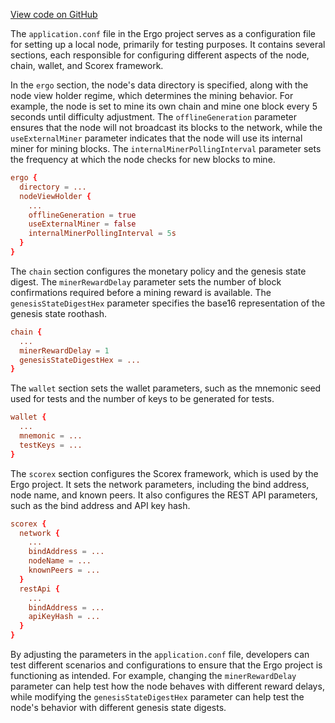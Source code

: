 [View code on GitHub](https://github.com/ergoplatform/ergo/.autodoc/docs/json/target/scala-2.12/classes/node1)

The `application.conf` file in the Ergo project serves as a configuration file for setting up a local node, primarily for testing purposes. It contains several sections, each responsible for configuring different aspects of the node, chain, wallet, and Scorex framework.

In the `ergo` section, the node's data directory is specified, along with the node view holder regime, which determines the mining behavior. For example, the node is set to mine its own chain and mine one block every 5 seconds until difficulty adjustment. The `offlineGeneration` parameter ensures that the node will not broadcast its blocks to the network, while the `useExternalMiner` parameter indicates that the node will use its internal miner for mining blocks. The `internalMinerPollingInterval` parameter sets the frequency at which the node checks for new blocks to mine.

```conf
ergo {
  directory = ...
  nodeViewHolder {
    ...
    offlineGeneration = true
    useExternalMiner = false
    internalMinerPollingInterval = 5s
  }
}
```

The `chain` section configures the monetary policy and the genesis state digest. The `minerRewardDelay` parameter sets the number of block confirmations required before a mining reward is available. The `genesisStateDigestHex` parameter specifies the base16 representation of the genesis state roothash.

```conf
chain {
  ...
  minerRewardDelay = 1
  genesisStateDigestHex = ...
}
```

The `wallet` section sets the wallet parameters, such as the mnemonic seed used for tests and the number of keys to be generated for tests.

```conf
wallet {
  ...
  mnemonic = ...
  testKeys = ...
}
```

The `scorex` section configures the Scorex framework, which is used by the Ergo project. It sets the network parameters, including the bind address, node name, and known peers. It also configures the REST API parameters, such as the bind address and API key hash.

```conf
scorex {
  network {
    ...
    bindAddress = ...
    nodeName = ...
    knownPeers = ...
  }
  restApi {
    ...
    bindAddress = ...
    apiKeyHash = ...
  }
}
```

By adjusting the parameters in the `application.conf` file, developers can test different scenarios and configurations to ensure that the Ergo project is functioning as intended. For example, changing the `minerRewardDelay` parameter can help test how the node behaves with different reward delays, while modifying the `genesisStateDigestHex` parameter can help test the node's behavior with different genesis state digests.
